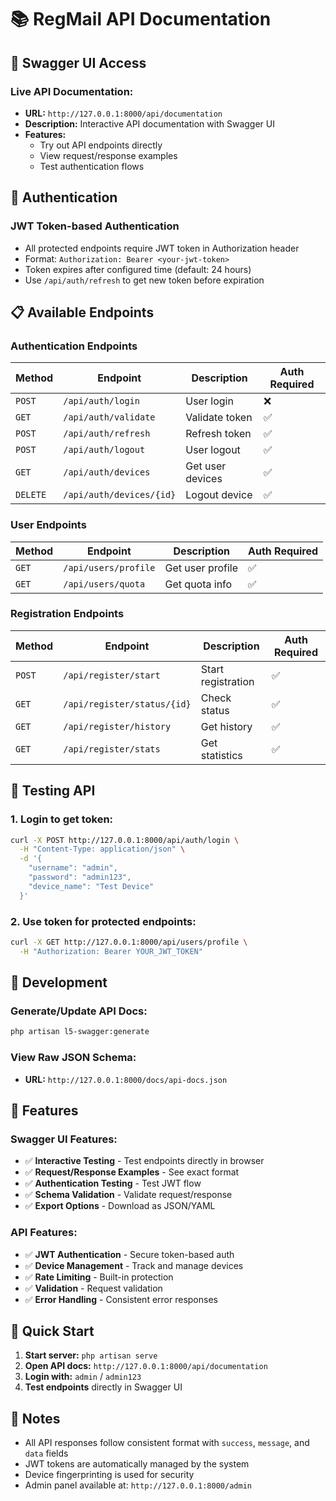 # 📚 RegMail API Documentation

## 🚀 **Swagger UI Access**

### **Live API Documentation:**
- **URL:** `http://127.0.0.1:8000/api/documentation`
- **Description:** Interactive API documentation with Swagger UI
- **Features:** 
  - Try out API endpoints directly
  - View request/response examples
  - Test authentication flows

## 🔐 **Authentication**

### **JWT Token-based Authentication**
- All protected endpoints require JWT token in Authorization header
- Format: `Authorization: Bearer <your-jwt-token>`
- Token expires after configured time (default: 24 hours)
- Use `/api/auth/refresh` to get new token before expiration

## 📋 **Available Endpoints**

### **Authentication Endpoints**
| Method | Endpoint | Description | Auth Required |
|--------|----------|-------------|---------------|
| `POST` | `/api/auth/login` | User login | ❌ |
| `GET` | `/api/auth/validate` | Validate token | ✅ |
| `POST` | `/api/auth/refresh` | Refresh token | ✅ |
| `POST` | `/api/auth/logout` | User logout | ✅ |
| `GET` | `/api/auth/devices` | Get user devices | ✅ |
| `DELETE` | `/api/auth/devices/{id}` | Logout device | ✅ |

### **User Endpoints**
| Method | Endpoint | Description | Auth Required |
|--------|----------|-------------|---------------|
| `GET` | `/api/users/profile` | Get user profile | ✅ |
| `GET` | `/api/users/quota` | Get quota info | ✅ |

### **Registration Endpoints**
| Method | Endpoint | Description | Auth Required |
|--------|----------|-------------|---------------|
| `POST` | `/api/register/start` | Start registration | ✅ |
| `GET` | `/api/register/status/{id}` | Check status | ✅ |
| `GET` | `/api/register/history` | Get history | ✅ |
| `GET` | `/api/register/stats` | Get statistics | ✅ |

## 🧪 **Testing API**

### **1. Login to get token:**
```bash
curl -X POST http://127.0.0.1:8000/api/auth/login \
  -H "Content-Type: application/json" \
  -d '{
    "username": "admin",
    "password": "admin123",
    "device_name": "Test Device"
  }'
```

### **2. Use token for protected endpoints:**
```bash
curl -X GET http://127.0.0.1:8000/api/users/profile \
  -H "Authorization: Bearer YOUR_JWT_TOKEN"
```

## 🔧 **Development**

### **Generate/Update API Docs:**
```bash
php artisan l5-swagger:generate
```

### **View Raw JSON Schema:**
- **URL:** `http://127.0.0.1:8000/docs/api-docs.json`

## 📖 **Features**

### **Swagger UI Features:**
- ✅ **Interactive Testing** - Test endpoints directly in browser
- ✅ **Request/Response Examples** - See exact format
- ✅ **Authentication Testing** - Test JWT flow
- ✅ **Schema Validation** - Validate request/response
- ✅ **Export Options** - Download as JSON/YAML

### **API Features:**
- ✅ **JWT Authentication** - Secure token-based auth
- ✅ **Device Management** - Track and manage devices
- ✅ **Rate Limiting** - Built-in protection
- ✅ **Validation** - Request validation
- ✅ **Error Handling** - Consistent error responses

## 🎯 **Quick Start**

1. **Start server:** `php artisan serve`
2. **Open API docs:** `http://127.0.0.1:8000/api/documentation`
3. **Login with:** `admin` / `admin123`
4. **Test endpoints** directly in Swagger UI

## 📝 **Notes**

- All API responses follow consistent format with `success`, `message`, and `data` fields
- JWT tokens are automatically managed by the system
- Device fingerprinting is used for security
- Admin panel available at: `http://127.0.0.1:8000/admin`
